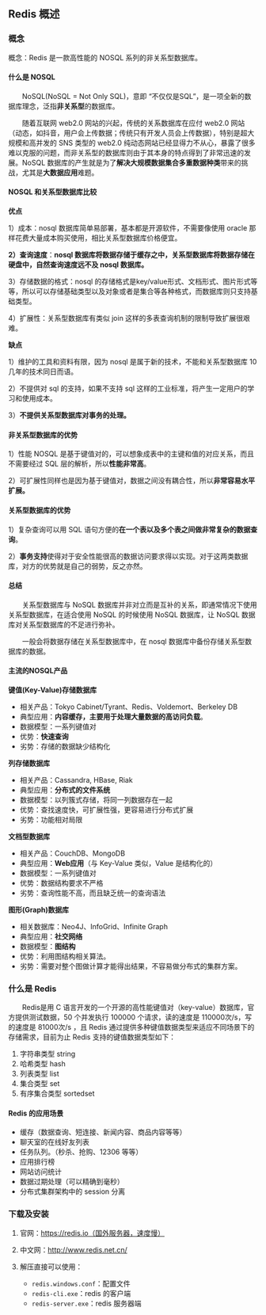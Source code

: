 ## Redis 概述

### 概念

概念：Redis 是一款高性能的 NOSQL 系列的非关系型数据库。

#### 什么是 NOSQL

&emsp;&emsp;NoSQL(NoSQL = Not Only SQL)，意即 “不仅仅是SQL”，是一项全新的数据库理念，泛指**非关系型**的数据库。

&emsp;&emsp;随着互联网 web2.0 网站的兴起，传统的关系数据库在应付 web2.0 网站（动态，如抖音，用户会上传数据；传统只有开发人员会上传数据），特别是超大规模和高并发的 SNS 类型的 web2.0 纯动态网站已经显得力不从心，暴露了很多难以克服的问题，而非关系型的数据库则由于其本身的特点得到了非常迅速的发展。NoSQL 数据库的产生就是为了**解决大规模数据集合多重数据种类**带来的挑战，尤其是**大数据应用**难题。

#### NOSQL 和关系型数据库比较

**优点**

1）成本：nosql 数据库简单易部署，基本都是开源软件，不需要像使用 oracle 那样花费大量成本购买使用，相比关系型数据库价格便宜。

**2）查询速度**：**nosql 数据库将数据存储于缓存之中，关系型数据库将数据存储在硬盘中，自然查询速度远不及 nosql 数据库。**

3）存储数据的格式：nosql 的存储格式是key/value形式、文档形式、图片形式等等，所以可以存储基础类型以及对象或者是集合等各种格式，而数据库则只支持基础类型。

4）扩展性：关系型数据库有类似 join 这样的多表查询机制的限制导致扩展很艰难。

**缺点**

1）维护的工具和资料有限，因为 nosql 是属于新的技术，不能和关系型数据库 10 几年的技术同日而语。

2）不提供对 sql 的支持，如果不支持 sql 这样的工业标准，将产生一定用户的学习和使用成本。

3）**不提供关系型数据库对事务的处理。**

#### 非关系型数据库的优势

1）性能 NOSQL 是基于键值对的，可以想象成表中的主键和值的对应关系，而且不需要经过 SQL 层的解析，所以**性能非常高**。

2）可扩展性同样也是因为基于键值对，数据之间没有耦合性，所以**非常容易水平扩展。**

#### 关系型数据库的优势

1）复杂查询可以用 SQL 语句方便的**在一个表以及多个表之间做非常复杂的数据查询**。

2）**事务支持**使得对于安全性能很高的数据访问要求得以实现。对于这两类数据库，对方的优势就是自己的弱势，反之亦然。

#### 总结

&emsp;&emsp;关系型数据库与 NoSQL 数据库并非对立而是互补的关系，即通常情况下使用关系型数据库，在适合使用 NoSQL 的时候使用 NoSQL 数据库，让 NoSQL 数据库对关系型数据库的不足进行弥补。

&emsp;&emsp;一般会将数据存储在关系型数据库中，在 nosql 数据库中备份存储关系型数据库的数据。

#### 主流的NOSQL产品

**键值(Key-Value)存储数据库**

* 相关产品：Tokyo Cabinet/Tyrant、Redis、Voldemort、Berkeley DB
* 典型应用：**内容缓存，主要用于处理大量数据的高访问负载**。 
* 数据模型：一系列键值对
* 优势：**快速查询**
* 劣势：存储的数据缺少结构化

**列存储数据库**

* 相关产品：Cassandra, HBase, Riak
* 典型应用：**分布式的文件系统**
* 数据模型：以列簇式存储，将同一列数据存在一起
* 优势：查找速度快，可扩展性强，更容易进行分布式扩展
* 劣势：功能相对局限

**文档型数据库**

* 相关产品：CouchDB、MongoDB
* 典型应用：**Web应用**（与 Key-Value 类似，Value 是结构化的）
* 数据模型：一系列键值对
* 优势：数据结构要求不严格
* 劣势：查询性能不高，而且缺乏统一的查询语法
	
**图形(Graph)数据库**

* 相关数据库：Neo4J、InfoGrid、Infinite Graph
* 典型应用：**社交网络**
* 数据模型：**图结构**
* 优势：利用图结构相关算法。
* 劣势：需要对整个图做计算才能得出结果，不容易做分布式的集群方案。
				
### 什么是 Redis

&emsp;&emsp;Redis是用 C 语言开发的一个开源的高性能键值对（key-value）数据库，官方提供测试数据，50 个并发执行 100000 个请求，读的速度是 110000次/s，写的速度是 81000次/s ，且 Redis 通过提供多种键值数据类型来适应不同场景下的存储需求，目前为止 Redis 支持的键值数据类型如下：

1. 字符串类型 string
2. 哈希类型 hash
3. 列表类型 list
4. 集合类型 set
5. 有序集合类型 sortedset

#### Redis 的应用场景

* 缓存（数据查询、短连接、新闻内容、商品内容等等）
* 聊天室的在线好友列表
* 任务队列。（秒杀、抢购、12306 等等）
* 应用排行榜
* 网站访问统计
* 数据过期处理（可以精确到毫秒）
* 分布式集群架构中的 session 分离

### 下载及安装

1. 官网：https://redis.io（国外服务器，速度慢）

2. 中文网：http://www.redis.net.cn/

3. 解压直接可以使用：

   * `redis.windows.conf`：配置文件
   * `redis-cli.exe`：redis 的客户端
   * `redis-server.exe`：redis 服务器端
   
   